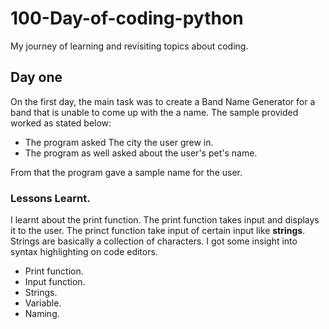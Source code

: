 # 100-Day-of-coding-python
My journey of learning and revisiting topics about coding.

## Day one
On the first day, the main task was to create a Band Name Generator for a band that is unable to come up with the a name. The sample provided worked as stated below:
- The program asked The city the user grew in.
- The program as well asked about the user's pet's name.

From that the program gave a sample name for the user.

### Lessons Learnt.

I learnt about the print function. The print function takes input and displays it to the user. The princt function take input of certain input like **strings**. Strings are basically a collection of characters. I got some insight into syntax highlighting on code editors.
- Print function.
- Input function.
- Strings.
- Variable.
- Naming.
